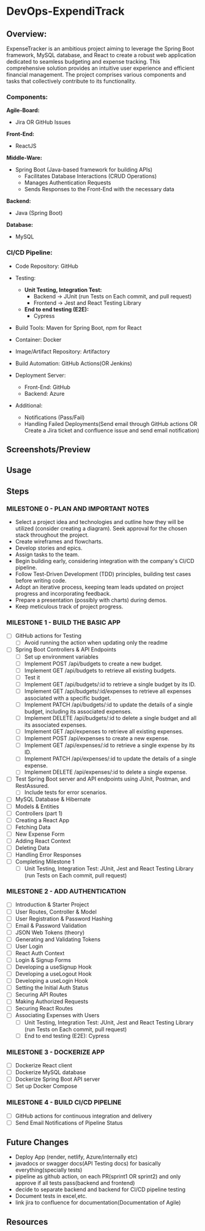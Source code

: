 # DevOps-ExpendiTrack

## Overview:

ExpenseTracker is an ambitious project aiming to leverage the Spring Boot framework, MySQL database, and React to create a robust web application dedicated to seamless budgeting and expense tracking. This comprehensive solution provides an intuitive user experience and efficient financial management. The project comprises various components and tasks that collectively contribute to its functionality.

### Components:

**Agile-Board:**

- Jira OR GitHub Issues

**Front-End:**

- ReactJS

**Middle-Ware:**

- Spring Boot (Java-based framework for building APIs)
  - Facilitates Database Interactions (CRUD Operations)
  - Manages Authentication Requests
  - Sends Responses to the Front-End with the necessary data

**Backend:**

- Java (Spring Boot)

**Database:**

- MySQL

### CI/CD Pipeline:

- Code Repository: GitHub

- Testing:
  - **Unit Testing, Integration Test:**
    - Backend -> JUnit (run Tests on Each commit, and pull request)
    - Frontend -> Jest and React Testing Library
  - **End to end testing (E2E):**
    - Cypress

- Build Tools: Maven for Spring Boot, npm for React

- Container: Docker

- Image/Artifact Repository: Artifactory

- Build Automation: GitHub Actions(OR Jenkins)

- Deployment Server:
  - Front-End: GitHub
  - Backend: Azure

- Additional:
  - Notifications (Pass/Fail)
  - Handling Failed Deployments(Send email through GitHub actions OR Create a Jira ticket and confluence issue and send email notification)

## Screenshots/Preview

## Usage

## Steps

### MILESTONE 0 - PLAN AND IMPORTANT NOTES

- Select a project idea and technologies and outline how they will be utilized (consider creating a diagram). Seek approval for the chosen stack throughout the project.
- Create wireframes and flowcharts.
- Develop stories and epics.
- Assign tasks to the team.
- Begin building early, considering integration with the company's CI/CD pipeline.
- Follow Test-Driven Development (TDD) principles, building test cases before writing code.
- Adopt an iterative process, keeping team leads updated on project progress and incorporating feedback.
- Prepare a presentation (possibly with charts) during demos.
- Keep meticulous track of project progress.

### MILESTONE 1 - BUILD THE BASIC APP

- [ ] GitHub actions for Testing
  - [ ] Avoid running the action when updating only the readme
- [ ] Spring Boot Controllers & API Endpoints
  - [ ] Set up environment variables
  - [ ] Implement POST /api/budgets to create a new budget.
  - [ ]  Implement GET /api/budgets to retrieve all existing budgets.
    - [ ] Test it
  - [ ] Implement GET /api/budgets/:id to retrieve a single budget by its ID.
  - [ ] Implement GET /api/budgets/:id/expenses to retrieve all expenses associated with a specific budget.
  - [ ] Implement PATCH /api/budgets/:id to update the details of a single budget, including its associated expenses.
  - [ ] Implement DELETE /api/budgets/:id to delete a single budget and all its associated expenses.
  - [ ] Implement GET /api/expenses to retrieve all existing expenses.
  - [ ] Implement POST /api/expenses to create a new expense.
  - [ ] Implement GET /api/expenses/:id to retrieve a single expense by its ID.
  - [ ] Implement PATCH /api/expenses/:id to update the details of a single expense.
  - [ ] Implement DELETE /api/expenses/:id to delete a single expense.
- [ ] Test Spring Boot server and API endpoints using JUnit, Postman, and RestAssured.
  - [ ] Include tests for error scenarios.
- [ ] MySQL Database & Hibernate
- [ ] Models & Entities
- [ ] Controllers (part 1)
- [ ] Creating a React App
- [ ] Fetching Data
- [ ] New Expense Form
- [ ] Adding React Context
- [ ] Deleting Data
- [ ] Handling Error Responses
- [ ] Completing Milestone 1
  - [ ] Unit Testing, Integration Test: JUnit, Jest and React Testing Library (run Tests on Each commit, pull request)

### MILESTONE 2 - ADD AUTHENTICATION

- [ ] Introduction & Starter Project
- [ ] User Routes, Controller & Model
- [ ] User Registration & Password Hashing
- [ ] Email & Password Validation
- [ ] JSON Web Tokens (theory)
- [ ] Generating and Validating Tokens
- [ ] User Login
- [ ] React Auth Context
- [ ] Login & Signup Forms
- [ ] Developing a useSignup Hook
- [ ] Developing a useLogout Hook
- [ ] Developing a useLogin Hook
- [ ] Setting the Initial Auth Status
- [ ] Securing API Routes
- [ ] Making Authorized Requests
- [ ] Securing React Routes
- [ ] Associating Expenses with Users
  - [ ] Unit Testing, Integration Test: JUnit, Jest and React Testing Library  (run Tests on Each commit, pull request)
  - [ ] End to end testing (E2E): Cypress

### MILESTONE 3 - DOCKERIZE APP

- [ ] Dockerize React client
- [ ] Dockerize MySQL database
- [ ] Dockerize Spring Boot API server
- [ ] Set up Docker Compose

### MILESTONE 4 - BUILD CI/CD PIPELINE

- [ ] GitHub actions for continuous integration and delivery
- [ ] Send Email Notifications of Pipeline Status

## Future Changes

- Deploy App (render, netlify, Azure/internally etc)
- javadocs or swagger docs(API Testing docs) for basically everything(specially tests)
- pipeline as github action, on each PR(sprint1 OR sprint2) and only approve if all tests pass(backend and frontend)
- decide to separate backend and backend for CI/CD pipeline testing 
- Document tests in excel,etc.
- link jira to confluence for documentation(Documentation of Agile)

## Resources
